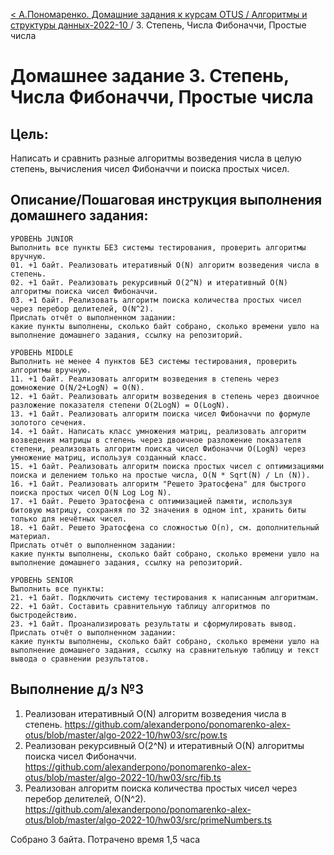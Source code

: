 [< А.Пономаренко. Домашние задания к курсам OTUS / Алгоритмы и структуры данных-2022-10 ](../README.md) / 3. Степень, Числа Фибоначчи, Простые числа

# Домашнее задание 3. Степень, Числа Фибоначчи, Простые числа

## Цель:

Написать и сравнить разные алгоритмы возведения числа в целую степень, вычисления чисел Фибоначчи и поиска простых чисел.

## Описание/Пошаговая инструкция выполнения домашнего задания:

```
УРОВЕНЬ JUNIOR
Выполнить все пункты БЕЗ системы тестирования, проверить алгоритмы вручную.
01. +1 байт. Реализовать итеративный O(N) алгоритм возведения числа в степень.
02. +1 байт. Реализовать рекурсивный O(2^N) и итеративный O(N) алгоритмы поиска чисел Фибоначчи.
03. +1 байт. Реализовать алгоритм поиска количества простых чисел через перебор делителей, O(N^2).
Прислать отчёт о выполненном задании:
какие пункты выполнены, сколько байт собрано, сколько времени ушло на выполнение домашнего задания, ссылку на репозиторий.

УРОВЕНЬ MIDDLE
Выполнить не менее 4 пунктов БЕЗ системы тестирования, проверить алгоритмы вручную.
11. +1 байт. Реализовать алгоритм возведения в степень через домножение O(N/2+LogN) = O(N).
12. +1 байт. Реализовать алгоритм возведения в степень через двоичное разложение показателя степени O(2LogN) = O(LogN).
13. +1 байт. Реализовать алгоритм поиска чисел Фибоначчи по формуле золотого сечения.
14. +1 байт. Написать класс умножения матриц, реализовать алгоритм возведения матрицы в степень через двоичное разложение показателя степени, реализовать алгоритм поиска чисел Фибоначчи O(LogN) через умножение матриц, используя созданный класс.
15. +1 байт. Реализовать алгоритм поиска простых чисел с оптимизациями поиска и делением только на простые числа, O(N * Sqrt(N) / Ln (N)).
16. +1 байт. Реализовать алгоритм "Решето Эратосфена" для быстрого поиска простых чисел O(N Log Log N).
17. +1 байт. Решето Эратосфена с оптимизацией памяти, используя битовую матрицу, сохраняя по 32 значения в одном int, хранить биты только для нечётных чисел.
18. +1 байт. Решето Эратосфена со сложностью O(n), см. дополнительный материал.
Прислать отчёт о выполненном задании:
какие пункты выполнены, сколько байт собрано, сколько времени ушло на выполнение домашнего задания, ссылку на репозиторий.

УРОВЕНЬ SENIOR
Выполнить все пункты:
21. +1 байт. Подключить систему тестирования к написанным алгоритмам.
22. +1 байт. Составить сравнительную таблицу алгоритмов по быстродействию.
23. +1 байт. Проанализировать результаты и сформулировать вывод.
Прислать отчёт о выполненном задании:
какие пункты выполнены, сколько байт собрано, сколько времени ушло на выполнение домашнего задания, ссылку на сравнительную таблицу и текст вывода о сравнении результатов.

```




## Выполнение д/з №3

01. Реализован итеративный O(N) алгоритм возведения числа в степень. https://github.com/alexanderpono/ponomarenko-alex-otus/blob/master/algo-2022-10/hw03/src/pow.ts
02. Реализован рекурсивный O(2^N) и итеративный O(N) алгоритмы поиска чисел Фибоначчи. https://github.com/alexanderpono/ponomarenko-alex-otus/blob/master/algo-2022-10/hw03/src/fib.ts
03. Реализован алгоритм поиска количества простых чисел через перебор делителей, O(N^2). https://github.com/alexanderpono/ponomarenko-alex-otus/blob/master/algo-2022-10/hw03/src/primeNumbers.ts

Собрано 3 байта. Потрачено время 1,5 часа